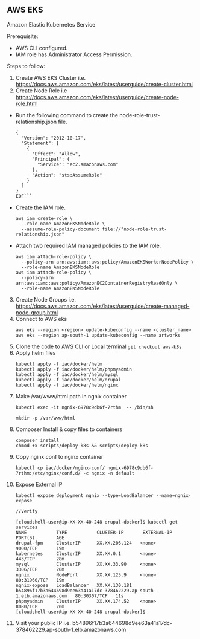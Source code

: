 ## AWS EKS

Amazon Elastic Kubernetes Service

Prerequisite:
- AWS CLI configured.
- IAM role has Administrator Access Permission.

Steps to follow:
1. Create AWS EKS Cluster i.e. https://docs.aws.amazon.com/eks/latest/userguide/create-cluster.html
2. Create Node Role i.e https://docs.aws.amazon.com/eks/latest/userguide/create-node-role.html
  - Run the following command to create the node-role-trust-relationship.json file.
    ```cat >node-role-trust-relationship.json <<EOF
    {
      "Version": "2012-10-17",
      "Statement": [
        {
          "Effect": "Allow",
          "Principal": {
            "Service": "ec2.amazonaws.com"
          },
          "Action": "sts:AssumeRole"
        }
      ]
    }
    EOF```
  - Create the IAM role.
    ```
    aws iam create-role \
      --role-name AmazonEKSNodeRole \
      --assume-role-policy-document file://"node-role-trust-relationship.json"
    ```
  - Attach two required IAM managed policies to the IAM role.
    ```
    aws iam attach-role-policy \
      --policy-arn arn:aws:iam::aws:policy/AmazonEKSWorkerNodePolicy \
      --role-name AmazonEKSNodeRole
    aws iam attach-role-policy \
      --policy-arn arn:aws:iam::aws:policy/AmazonEC2ContainerRegistryReadOnly \
      --role-name AmazonEKSNodeRole
    ```
3. Create Node Groups i.e. https://docs.aws.amazon.com/eks/latest/userguide/create-managed-node-group.html
4. Connect to AWS eks
    ```
    aws eks --region <region> update-kubeconfig --name <cluster_name>
    aws eks --region ap-south-1 update-kubeconfig --name artworks
    ```
5. Clone the code to AWS CLI or Local terminal ```git checkout aws-k8s```
6. Apply helm files
    ```
    kubectl apply -f iac/docker/helm
    kubectl apply -f iac/docker/helm/phpmyadmin
    kubectl apply -f iac/docker/helm/mysql
    kubectl apply -f iac/docker/helm/drupal
    kubectl apply -f iac/docker/helm/nginx
    ```
7. Make /var/www/html path in ngnix container
    ```
    kubectl exec -it ngnix-6978c9db6f-7rthm  -- /bin/sh 

    mkdir -p /var/www/html    
    ```
8. Composer Install & copy files to containers
    ```
    composer install
    chmod +x scripts/deploy-k8s && scripts/deploy-k8s
    ```
9. Copy nginx.conf to nginx container 
    ```
    kubectl cp iac/docker/nginx-conf/ ngnix-6978c9db6f-7rthm:/etc/nginx/conf.d/ -c ngnix -n default 
    ```
10. Expose External IP
    ```
    kubectl expose deployment ngnix --type=LoadBalancer --name=ngnix-expose

    //Verify

    [cloudshell-user@ip-XX-XX-40-248 drupal-docker]$ kubectl get services
    NAME           TYPE           CLUSTER-IP       EXTERNAL-IP                                                               PORT(S)        AGE
    drupal-fpm     ClusterIP      XX.XX.206.124   <none>                                                                    9000/TCP       19m
    kubernetes     ClusterIP      XX.XX.0.1       <none>                                                                    443/TCP        28m
    mysql          ClusterIP      XX.XX.33.90     <none>                                                                    3306/TCP       20m
    ngnix          NodePort       XX.XX.125.9     <none>                                                                    80:31960/TCP   19m
    ngnix-expose   LoadBalancer   XX.XX.130.181   b54896f17b3a644698d9ee63a41a17dc-378462229.ap-south-1.elb.amazonaws.com   80:30307/TCP   11s
    phpmyadmin     ClusterIP      XX.XX.174.52    <none>                                                                    8080/TCP       20m
    [cloudshell-user@ip-XX-XX-40-248 drupal-docker]$ 
    ```
11. Visit your public IP i.e. b54896f17b3a644698d9ee63a41a17dc-378462229.ap-south-1.elb.amazonaws.com


